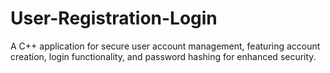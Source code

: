 # User-Registration-Login
A C++ application for secure user account management, featuring account creation, login functionality, and password hashing for enhanced security.
